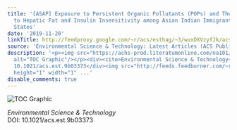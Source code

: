 ```yaml
---
title: '[ASAP] Exposure to Persistent Organic Pollutants (POPs) and Their Relationship
  to Hepatic Fat and Insulin Insensitivity among Asian Indian Immigrants in the United
  States'
date: '2019-11-20'
linkTitle: http://feedproxy.google.com/~r/acs/esthag/~3/wuxDXVzyfJk/acs.est.9b03373
source: 'Environmental Science & Technology: Latest Articles (ACS Publications)'
description: '<p><img src="https://achs-prod.literatumonline.com/na101/home/literatum/publisher/achs/journals/content/esthag/0/esthag.ahead-of-print/acs.est.9b03373/20191101/images/medium/es9b03373_0002.gif"
  alt="TOC Graphic"/></p><div><cite>Environmental Science & Technology</cite></div><div>DOI:
  10.1021/acs.est.9b03373</div><img src="http://feeds.feedburner.com/~r/acs/esthag/~4/wuxDXVzyfJk"
  height="1" width="1" ...'
disable_comments: true
---
```

<p><img src="https://achs-prod.literatumonline.com/na101/home/literatum/publisher/achs/journals/content/esthag/0/esthag.ahead-of-print/acs.est.9b03373/20191101/images/medium/es9b03373_0002.gif" alt="TOC Graphic"/></p><div><cite>Environmental Science & Technology</cite></div><div>DOI: 10.1021/acs.est.9b03373</div><img src="http://feeds.feedburner.com/~r/acs/esthag/~4/wuxDXVzyfJk" height="1" width="1" ...